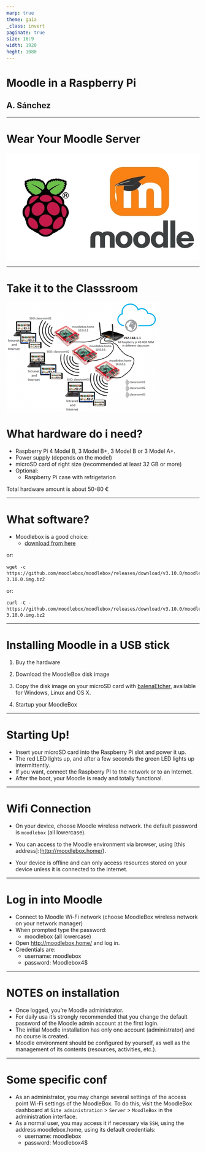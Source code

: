 ```yaml
---
marp: true
theme: gaia
_class: invert
paginate: true
size: 16:9
width: 1920
heght: 1080 
---
```


# Moodle in a Raspberry Pi <!-- fit -->
## A. Sánchez 
---
# Wear Your Moodle Server 

<img src="../images/raspberry-pi-moodle.jpg" alt="image" style="zoom: 67%;" />

---
<!-- _class: invert -->

# Take it to the Classsroom

<img src="../images/moodlebox.png" alt="width:700px"  />

# What hardware do i need?

- Raspberry Pi 4 Model B, 3 Model B+, 3 Model B or 3 Model A+.
- Power supply (depends on the model)
- microSD card of right size (recommended at least 32 GB or more)
- Optional:
  - Raspberry Pi case with refrigetarion

Total hardware amount is about 50-80 €

---

# What software?

  - Moodlebox is a good choice:
    - [download from here](https://moodlebox.net/en/help/download-the-disk-image/) 

or:
```
wget -c https://github.com/moodlebox/moodlebox/releases/download/v3.10.0/moodlebox-3.10.0.img.bz2
```
or:
```
curl -C - https://github.com/moodlebox/moodlebox/releases/download/v3.10.0/moodlebox-3.10.0.img.bz2
```

---
# Installing Moodle in a USB stick

1. Buy the hardware

2. Download the MoodleBox disk image

3. Copy the disk image on your microSD card with [balenaEtcher](https://www.balena.io/etcher/), available for Windows, Linux and OS X.

4. Startup your MoodleBox

---

# Starting Up!

- Insert your microSD card into the Raspberry Pi slot and power it up.
-  The red LED lights up, and after a few seconds the green LED lights up intermittently.
-  If you want, connect the Raspberry PI to the network or to an Internet.
-  After the boot, your Moodle is ready and totally functional.

---

# Wifi Connection

- On your device, choose Moodle wireless network. the default password is `moodlebox` (all lowercase).

- You can access to the Moodle environment via browser, using [this address]:(http://moodlebox.home/).

- Your device is offline and can only access resources stored on your device unless it is connected to the internet.

---

# Log in into Moodle

- Connect to Moodle Wi-Fi network (choose MoodleBox wireless network on your network manager)
- When prompted type the password:
  - moodlebox (all lowercase)
- Open http://moodlebox.home/ and log in.
- Credentials are:
  - username: moodlebox
  - password: Moodlebox4$

---

# NOTES on installation

- Once logged, you’re Moodle administrator.
- For daily usa it’s strongly recommended that you change the default password of the Moodle admin account at the first login.
- The initial Moodle installation has only one account (administrator) and no course is created.
- Moodle environment should be configured by yourself, as well as the management of its contents (resources, activities, etc.).

---

# Some specific conf

- As an administrator, you may change several settings of the access point Wi-Fi settings of the MoodleBox. To do this, visit the MoodleBox dashboard at `Site administration` > `Server` > `MoodleBox` in the administration interface.
- As a normal user, you may access it if necessary via `SSH`, using the address moodlebox.home, using its default credentials:
  - username: moodlebox
  - password: Moodlebox4$
